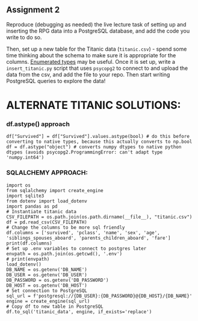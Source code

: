 ## Assignment 2

Reproduce (debugging as needed) the live lecture task of setting up and
inserting the RPG data into a PostgreSQL database, and add the code you write to
do so.

Then, set up a new table for the Titanic data (`titanic.csv`) - spend some time
thinking about the schema to make sure it is appropriate for the columns.
[Enumerated types](https://www.postgresql.org/docs/9.1/datatype-enum.html) may
be useful. Once it is set up, write a `insert_titanic.py` script that uses
`psycopg2` to connect to and upload the data from the csv, and add the file to
your repo. Then start writing PostgreSQL queries to explore the data!



# ALTERNATE TITANIC SOLUTIONS:

### df.astype() approach
```
df["Survived"] = df["Survived"].values.astype(bool) # do this before converting to native types, because this actually converts to np.bool
df = df.astype("object") # converts numpy dtypes to native python dtypes (avoids psycopg2.ProgrammingError: can't adapt type 'numpy.int64')
```

### SQLALCHEMY APPROACH:
```
import os
from sqlalchemy import create_engine
import sqlite3
from dotenv import load_dotenv
import pandas as pd
# Instantiate titanic data
CSV_FILEPATH = os.path.join(os.path.dirname(__file__), "titanic.csv")
df = pd.read_csv(CSV_FILEPATH)
# Change the columns to be more sql friendly
df.columns = ['survived', 'pclass', 'name', 'sex', 'age',
'siblings_spouses_aboard', 'parents_children_aboard', 'fare']
print(df.columns)
# Set up .env variables to connect to postgres later
envpath = os.path.join(os.getcwd(), '.env')
# print(envpath)
load_dotenv()
DB_NAME = os.getenv('DB_NAME')
DB_USER = os.getenv('DB_USER')
DB_PASSWORD = os.getenv('DB_PASSWORD')
DB_HOST = os.getenv('DB_HOST')
# Set connection to PostgreSQL
sql_url = f'postgresql://{DB_USER}:{DB_PASSWORD}@{DB_HOST}/{DB_NAME}'
engine = create_engine(sql_url)
# Copy df to new table in PostgreSQL
df.to_sql('titanic_data', engine, if_exists='replace')
```
